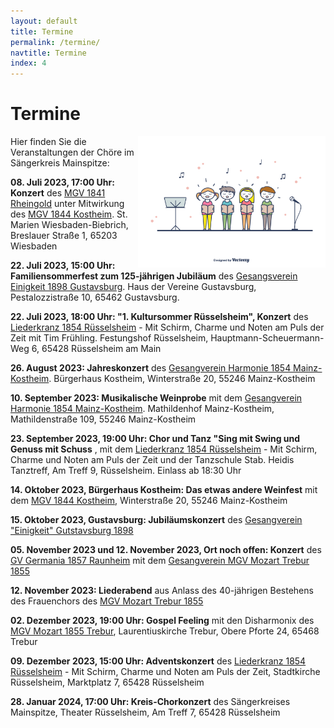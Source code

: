 ```yaml
---
layout: default
title: Termine
permalink: /termine/
navtitle: Termine
index: 4
---
```

# Termine
<img style="width: 300px; float: right;" alt="Chor" src="/Saengerkreis/choir4.svg">

Hier finden Sie die Veranstaltungen der Chöre im Sängerkreis Mainspitze:

**08. Juli 2023, 17:00 Uhr: Konzert** des [MGV 1841 Rheingold](https://www.mgv-1841-rheingold.de/index.php) unter Mitwirkung des [MGV 1844 Kostheim](https://mgv1844.de/). St. Marien Wiesbaden-Biebrich, Breslauer Straße 1, 65203 Wiesbaden

**22. Juli 2023, 15:00 Uhr: Familiensommerfest zum 125-jährigen Jubiläum** des [Gesangsverein Einigkeit 1898 Gustavsburg](https://www.facebook.com/profile.php?id=100072045551855&ref=page_internal). Haus der Vereine Gustavsburg, Pestalozzistraße 10, 65462 Gustavsburg.

**22. Juli 2023, 18:00 Uhr: "1. Kultursommer Rüsselsheim", Konzert** des [Liederkranz 1854 Rüsselsheim](https://liederkranz1854.de/) - Mit Schirm, Charme und Noten am Puls der Zeit mit Tim Frühling. Festungshof Rüsselsheim, Hauptmann-Scheuermann-Weg 6, 65428 Rüsselsheim am Main

**26. August 2023: Jahreskonzert** des [Gesangverein Harmonie 1854 Mainz-Kostheim](http://gv-harmonie-1854.de/). Bürgerhaus Kostheim, Winterstraße 20, 55246 Mainz-Kostheim

**10. September 2023: Musikalische Weinprobe** mit dem [Gesangverein Harmonie 1854 Mainz-Kostheim](http://gv-harmonie-1854.de/). Mathildenhof Mainz-Kostheim, Mathildenstraße 109, 55246 Mainz-Kostheim

**23. September 2023, 19:00 Uhr: Chor und Tanz "Sing mit Swing und Genuss mit Schuss** , mit dem [Liederkranz 1854 Rüsselsheim](https://liederkranz1854.de/) - Mit Schirm, Charme und Noten am Puls der Zeit und der Tanzschule Stab. Heidis Tanztreff, Am Treff 9, Rüsselsheim. Einlass ab 18:30 Uhr

**14. Oktober 2023, Bürgerhaus Kostheim: Das etwas andere Weinfest** mit dem [MGV 1844 Kostheim](https://mgv1844.de/), Winterstraße 20, 55246 Mainz-Kostheim

**15. Oktober 2023, Gustavsburg: Jubiläumskonzert** des [Gesangverein "Einigkeit" Gutstavsburg 1898](https://www.facebook.com/people/Gesangverein-Einigkeit-1898-Gustavsburg-eV/100072045551855/?ref=page_internal)

**05. November 2023 und 12. November 2023, Ort noch offen: Konzert** des [GV Germania 1857 Raunheim](https://germania-raunheim.de/) mit dem [Gesangverein MGV Mozart Trebur 1855](https://www.mgv-trebur.de/)

**12. November 2023: Liederabend** aus Anlass des 40-jährigen Bestehens des Frauenchors des [MGV Mozart Trebur 1855](https://www.mgv-trebur.de/)

**02. Dezember 2023, 19:00 Uhr: Gospel Feeling** mit den Disharmonix des [MGV Mozart 1855 Trebur](https://mgv-trebur.de/), Laurentiuskirche Trebur, Obere Pforte 24, 65468 Trebur

**09. Dezember 2023, 15:00 Uhr: Adventskonzert** des [Liederkranz 1854 Rüsselsheim](https://liederkranz1854.de/) - Mit Schirm, Charme und Noten am Puls der Zeit, Stadtkirche Rüsselsheim, Marktplatz 7, 65428 Rüsselsheim

**28. Januar 2024, 17:00 Uhr: Kreis-Chorkonzert** des Sängerkreises Mainspitze, Theater Rüsselsheim, Am Treff 7, 65428 Rüsselsheim



 

<br><br><br><br><br><br><br><br><br><br><br>
